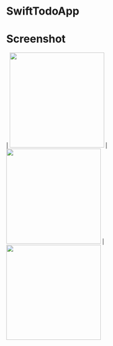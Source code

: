 # SwiftTodoApp

# Screenshot
| <img src="https://www.karabayyazilim.com/storage/files/shares/ios-todo-app-2.png" width="250"> | <img src="https://www.karabayyazilim.com/storage/files/shares/ios-todo-app-1.png" width="250"> | <img src="https://www.karabayyazilim.com/storage/files/shares/ios-todo-app-3.png" width="250">
